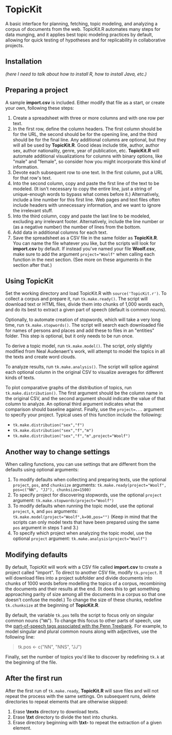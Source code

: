 # TopicKit
A basic interface for planning, fetching, topic modeling, and analyzing a corpus of documents from the web. TopicKit.R automates many steps for data munging, and it applies best topic modeling practices by default, allowing for quick testing of hypotheses and for replicability in collaborative projects.

## Installation
*(here I need to talk about how to install R, how to install Java, etc.)*

## Preparing a project
A sample **import.csv** is included. Either modify that file as a start, or create your own, following these steps:

1. Create a spreadsheet with three or more columns and with one row per text.
2. In the first row, define the column headers. The first column should be for the URL, the second should be for the opening line, and the third should be for the final line. Any additional columns are optional, but they will all be used by **TopicKit.R**. Good ideas include title, author, author sex, author nationality, genre, year of publication, etc. **TopicKit.R** will automate additional visualizations for columns with binary options, like "male" and "female", so consider how you might incorporate this kind of information.
3. Devote each subsequent row to one text. In the first column, put a URL for that row's text.
4. Into the second column, copy and paste the first line of the text to be modeled. (It isn't necessary to copy the entire line, just a string of unique-enough words to bypass what comes before it.) Alternatively, include a line number for this first line. Web pages and text files often include headers with unnecessary information, and we want to ignore the irrelevant stuff.
5. Into the third column, copy and paste the last line to be modeled, excluding any irrelevant footer. Alternatively, include the line number or (as a negative number) the number of lines from the bottom.
6. Add data in additional columns for each text.
7. Save the spreadsheet as a CSV file in the same folder as **TopicKit.R**. You can name the file whatever you like, but the scripts will look for **import.csv** by default. If instead you've named your file **Woolf.csv**, make sure to add the argument `project="Woolf"` when calling each function in the next section. (See more on these arguments in the section after that.)

## Using TopicKit
Set the working directory and load TopicKit.R with `source('TopicKit.r')`. To collect a corpus and prepare it, run `tk.make.ready()`. The script will download text or HTML files, divide them into chunks of 1,000 words each, and do its best to extract a given part of speech (default is common nouns).

Optionally, to automate creation of stopwords, which will take a very long time, run `tk.make.stopwords()`. The script will search each downloaded file for names of persons and places and add these to files in an "entities" folder. This step is optional, but it only needs to be run once.

To derive a topic model, run `tk.make.model()`. The script, only slightly modified from Neal Audenaert's work, will attempt to model the topics in all the texts and create word clouds.

To analyze results, run `tk.make.analysis()`. The script will splice against each optional column in the original CSV to visualize averages for different kinds of texts.

To plot comparative graphs of the distribution of topics, run `tk.make.distribution()`. The first argument should be the column name in the original CSV, and the second argument should indicate the value of that column to analyze. An optional third argument indicates what the comparison should baseline against. Finally, use the `project=...` argument to specify your project. Typical uses of this function include the following:
- `tk.make.distribution("sex","f")`
- `tk.make.distribution("sex","f","m")`
- `tk.make.distribution("sex","f","m",project="Woolf")`

## Another way to change settings
When calling functions, you can use settings that are different from the defaults using optional arguments:

1. To modify defaults when collecting and preparing texts, use the optional `project`, `pos`, and `chunksize` arguments: `tk.make.ready(project="Woolf", pos=c("NN", "JJ"), chunksize=1500)`
2. To specify project for discovering stopwords, use the optional `project` argument: `tk.make.stopwords(project="Woolf")`
3. To modify defaults when running the topic model, use the optional `project`, `k`, and `pos` arguments: `tk.make.model(project="Woolf",k=90,pos="")` (Keep in mind that the scripts can only model texts that have been prepared using the same `pos` argument in steps 1 and 3.)
4. To specify which project when analyzing the topic model, use the optional `project` argument: `tk.make.analysis(project="Woolf")`

## Modifying defaults
By default, TopicKit will work with a CSV file called **import.csv** to create a project called "import". To direct to another CSV file, modify `tk.project`. It will download files into a project subfolder and divide documents into chunks of 1000 words before modelling the topics of a corpus, recombining the documents and their results at the end. (It does this to get something approaching parity of size among all the documents in a corpus so that one doesn't confuse the model.) To change the size of these chunks, redefine `tk.chunksize` at the beginning of **TopicKit.R**.

By default, the variable `tk.pos` tells the script to focus only on singular common nouns ("`NN`"). To change this focus to other parts of speech, use the [part-of-speech tags associated with the Penn Treebank](http://www.ling.upenn.edu/courses/Fall_2003/ling001/penn_treebank_pos.html). For example, to model singular and plural common nouns along with adjectives, use the following line:
> tk.pos <- c("NN", "NNS", "JJ")

Finally, set the number of topics you'd like to discover by redefining `tk.k` at the beginning of the file. 

## After the first run
After the first run of `tk.make.ready`, **TopicKit.R** will save files and will not repeat the process with the same settings. On subsequent runs, delete directories to repeat elements that are otherwise skipped:

1. Erase **\texts** directory to download texts.
2. Erase **\txt** directory to divide the text into chunks.
3. Erase directory beginning with **\txt-** to repeat the extraction of a given element.
